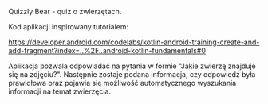 Quizzly Bear - quiz o zwierzętach.

Kod aplikacji inspirowany tutorialem:

https://developer.android.com/codelabs/kotlin-android-training-create-and-add-fragment?index=..%2F..android-kotlin-fundamentals#0

Aplikacja pozwala odpowiadać na pytania w formie
"Jakie zwierzę znajduje się na zdjęciu?". Następnie zostaje podana informacja,
czy odpowiedź była prawidłowa oraz pojawia się możliwość automatycznego
wyszukania informacji na temat zwierzęcia.

